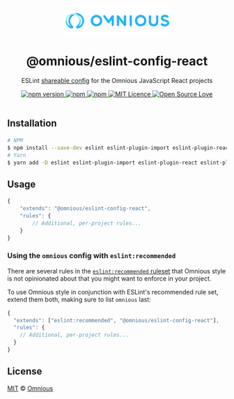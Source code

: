 <div align="center">
  <a href="https://github.com/omnious-dev/omnious-linter/tree/master/packages/eslint-config-react" title="ESLint Config Omnious React">
    <img alt="ESLint Config Omnious React" src="https://raw.githubusercontent.com/omnious-dev/i/master/omnious-logo.png" width="240px" />
  </a>
  <br />
  <h1>@omnious/eslint-config-react</h1>
</div>

<p align="center">
  ESLint <a href="http://eslint.org/docs/developer-guide/shareable-configs.html">shareable config</a> for the Omnious JavaScript React projects
</p>

<div align="center">
  <!-- <a href="https://circleci.com/gh/omnious-dev/eslint-config-omnious">
    <img alt="CircleCI" src="https://circleci.com/gh/omnious-dev/eslint-config-omnious.svg?style=shield" />
  </a> -->
  <a href="https://badge.fury.io/js/@omnious/eslint-config-react">
    <img alt="npm version" src="https://badge.fury.io/js/@omnious/eslint-config-react.svg" />
  </a>
  <a href="https://www.npmjs.com/package/@omnious/eslint-config-react">
    <img alt="npm" src="https://img.shields.io/npm/dt/@omnious/eslint-config-react.svg" />
  </a>
  <a href="https://david-dm.org/omnious-dev/@omnious/eslint-config-react">
    <img alt="npm" src="https://img.shields.io/david/omnious-dev/@omnious/eslint-config-react.svg?style=flat-square" />
  </a>
  <a href="https://opensource.org/licenses/mit-license.php">
    <img alt="MIT Licence" src="https://badges.frapsoft.com/os/mit/mit.svg?v=103" />
  </a>
  <a href="https://github.com/ellerbrock/open-source-badge/">
    <img alt="Open Source Love" src="https://badges.frapsoft.com/os/v1/open-source.svg?v=103" />
  </a>
</div>

<br />

## Installation

```bash
# NPM
$ npm install --save-dev eslint eslint-plugin-import eslint-plugin-react eslint-plugin-jsx-a11y @omnious/eslint-config-react
# Yarn
$ yarn add -D eslint eslint-plugin-import eslint-plugin-react eslint-plugin-jsx-a11y @omnious/eslint-config-react
```

## Usage

```js
{
    "extends": "@omnious/eslint-config-react",
    "rules": {
        // Additional, per-project rules...
    }
}
```

### Using the `omnious` config with `eslint:recommended`

There are several rules in the [`eslint:recommended` ruleset](http://eslint.org/docs/rules/) that Omnious style is not opinionated about that you might want to enforce in your project.

To use Omnious style in conjunction with ESLint's recommended rule set, extend them both, making sure to list `omnious` last:

```js
{
  "extends": ["eslint:recommended", "@omnious/eslint-config-react"],
  "rules": {
    // Additional, per-project rules...
  }
}
```

## License

[MIT](https://github.com/omnious-dev/omnious-linter/blob/master/LICENSE) © [Omnious](https://www.omnious.com)
